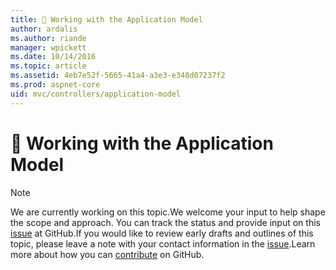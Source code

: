 ```yaml
---
title: 🔧 Working with the Application Model
author: ardalis
ms.author: riande
manager: wpickett
ms.date: 10/14/2016
ms.topic: article
ms.assetid: 4eb7e52f-5665-41a4-a3e3-e348d07237f2
ms.prod: aspnet-core
uid: mvc/controllers/application-model
---
```

# 🔧 Working with the Application Model

> [!NOTE]
> We are currently working on this topic.We welcome your input to help shape the scope and approach. You can track the status and provide input on this [issue](https://github.com/aspnet/Docs/issues/138) at GitHub.If you would like to review early drafts and outlines of this topic, please leave a note with your contact information in the [issue](https://github.com/aspnet/Docs/issues/138).Learn more about how you can [contribute](https://github.com/aspnet/Docs/blob/master/CONTRIBUTING.md) on GitHub.
